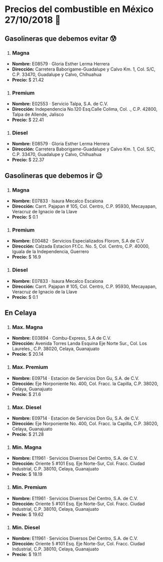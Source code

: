 # Precios del combustible en México 27/10/2018 :car:

## Gasolineras que debemos evitar :cold_sweat:
1. ### Magna
  * **Nombre:** E08579 · Gloria Esther Lerma Herrera
  * **Dirección:** Carretera Baborigame-Guadalupe y Calvo Km. 1, Col. S/C, C.P. 33470, Guadalupe y Calvo, Chihuahua
  * **Precio:** $ 21.42

1. ### Premium
  * **Nombre:** E02553 · Servicio Talpa, S.A. de C.V.
  * **Dirección:** Independencia No.120 Esq.Calle Colima, Col. ., C.P. 42800, Talpa de Allende, Jalisco
  * **Precio:** $ 22.41

1. ### Diesel
  * **Nombre:** E08579 · Gloria Esther Lerma Herrera
  * **Dirección:** Carretera Baborigame-Guadalupe y Calvo Km. 1, Col. S/C, C.P. 33470, Guadalupe y Calvo, Chihuahua
  * **Precio:** $ 22.37


## Gasolineras que debemos ir :wink:
1. ### Magna
  * **Nombre:** E07833 · Isaura Mecalco Escalona
  * **Dirección:** Carrt. Pajapan # 105, Col. Centro, C.P. 95930, Mecayapan, Veracruz de Ignacio de la Llave
  * **Precio:** $ 0.1

1. ### Premium
  * **Nombre:** E00482 · Servicios Especializados Florom, S.A de C.V
  * **Dirección:** Calzada Estacion Ff.Cc. No. 5, Col. Centro, C.P. 40000, Iguala de la Independencia, Guerrero
  * **Precio:** $ 16.9

1. ### Diesel
  * **Nombre:** E07833 · Isaura Mecalco Escalona
  * **Dirección:** Carrt. Pajapan # 105, Col. Centro, C.P. 95930, Mecayapan, Veracruz de Ignacio de la Llave
  * **Precio:** $ 0.1


## En Celaya
1. ### Max. Magna
  * **Nombre:** E03894 · Combu-Express, S.A de C.V.
  * **Dirección:** Avenida Torres Landa Esquina Eje Norte Sur., Col. Los Laureles., C.P. 38020, Celaya, Guanajuato
  * **Precio:** $ 20.14

1. ### Max. Premium
  * **Nombre:** E09714 · Estacion de Servicios Don Gu, S.A. de C.V.
  * **Dirección:** Eje Norponiente No. 400, Col. Fracc. la Capilla, C.P. 38020, Celaya, Guanajuato
  * **Precio:** $ 21.6

1. ### Max. Diesel
  * **Nombre:** E09714 · Estacion de Servicios Don Gu, S.A. de C.V.
  * **Dirección:** Eje Norponiente No. 400, Col. Fracc. la Capilla, C.P. 38020, Celaya, Guanajuato
  * **Precio:** $ 21.28

1. ### Min. Magna
  * **Nombre:** E11961 · Servicios Diversos Del Centro, S.A. de C.V.
  * **Dirección:** Oriente 5 #101 Esq. Eje Norte-Sur, Col. Fracc. Ciudad Industrial, C.P. 38010, Celaya, Guanajuato
  * **Precio:** $ 18.19

1. ### Min. Premium
  * **Nombre:** E11961 · Servicios Diversos Del Centro, S.A. de C.V.
  * **Dirección:** Oriente 5 #101 Esq. Eje Norte-Sur, Col. Fracc. Ciudad Industrial, C.P. 38010, Celaya, Guanajuato
  * **Precio:** $ 19.62

1. ### Min. Diesel
  * **Nombre:** E11961 · Servicios Diversos Del Centro, S.A. de C.V.
  * **Dirección:** Oriente 5 #101 Esq. Eje Norte-Sur, Col. Fracc. Ciudad Industrial, C.P. 38010, Celaya, Guanajuato
  * **Precio:** $ 19.11